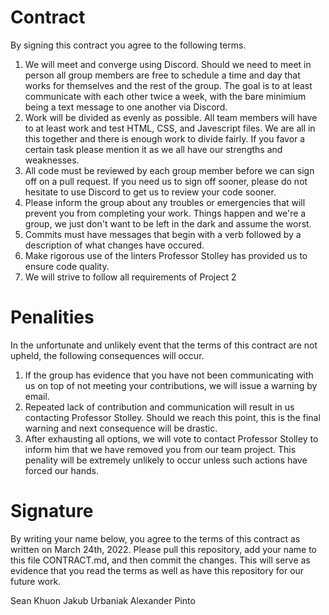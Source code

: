 # Contract
By signing this contract you agree to the following terms.
1. We will meet and converge using Discord. Should we need to meet in person all group members are free to schedule a time and day that works for themselves and the rest of the group. The goal is to at least communicate with each other twice a week, with the bare minimium being a text message to one another via Discord.
2. Work will be divided as evenly as possible. All team members will have to at least work and test HTML, CSS, and Javescript files. We are all in this together and there is enough work to divide fairly. If you favor a certain task please mention it as we all have our strengths and weaknesses.
3. All code must be reviewed by each group member before we can sign off on a pull request. If you need us to sign off sooner, please do not hesitate to use Discord to get us to review your code sooner.
4. Please inform the group about any troubles or emergencies that will prevent you from completing your work. Things happen and we're a group, we just don't want to be left in the dark and assume the worst.
5. Commits must have messages that begin with a verb followed by a description of what changes have occured.
6. Make rigorous use of the linters Professor Stolley has provided us to ensure code quality.
7. We will strive to follow all requirements of Project 2

# Penalities
In the unfortunate and unlikely event that the terms of this contract are not upheld, the following consequences will occur.
1. If the group has evidence that you have not been communicating with us on top of not meeting your contributions, we will issue a warning by email.
2. Repeated lack of contribution and communication will result in us contacting Professor Stolley. Should we reach this point, this is the final warning and next consequence will be drastic.
3. After exhausting all options, we will vote to contact Professor Stolley to inform him that we have removed you from our team project. This penality will be extremely unlikely to occur unless such actions have forced our hands.

# Signature

By writing your name below, you agree to the terms of this contract as written on March 24th, 2022. Please pull this repository, add your name to this file CONTRACT.md, and then commit the changes. This will serve as evidence that you read the terms as well as have this repository for our future work.

Sean Khuon
Jakub Urbaniak
Alexander Pinto
